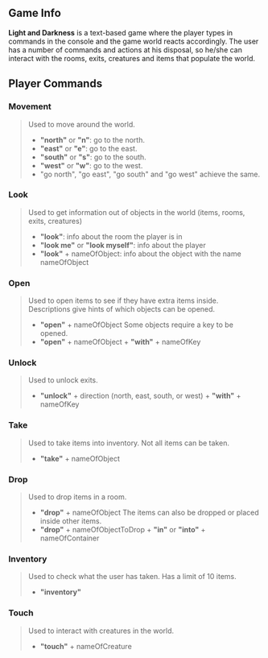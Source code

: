 ## Game Info

**Light and Darkness** is a text-based game where the player types in commands in the console and the game world reacts accordingly. The user has a number of commands and actions at his disposal, so he/she can interact with the rooms, exits, creatures and items that populate the world.

## Player Commands

### Movement

> Used to move around the world.
> * **"north"** or **"n"**: go to the north.
> * **"east"** or **"e"**: go to the east.
> * **"south"** or **"s"**: go to the south.
> * **"west"** or **"w"**: go to the west.
> * "go north", "go east", "go south" and "go west" achieve the same.
	
### Look
> Used to get information out of objects in the world (items, rooms, exits, creatures)
> * **"look"**: info about the room the player is in
> * **"look me"** or **"look myself"**: info about the player
> * **"look"** + nameOfObject: info about the object with the name nameOfObject

### Open
> Used to open items to see if they have extra items inside. Descriptions give hints of which objects can be opened.
> * **"open"** + nameOfObject
> Some objects require a key to be opened. 
> * **"open"** + nameOfObject + **"with"** + nameOfKey
	
### Unlock
> Used to unlock exits.
> * **"unlock"** + direction (north, east, south, or west) + **"with"** + nameOfKey

### Take
> Used to take items into inventory. Not all items can be taken.
> * **"take"** + nameOfObject
	
### Drop
> Used to drop items in a room.
> * **"drop"** + nameOfObject 
> The items can also be dropped or placed inside other items. 
> * **"drop"** + nameOfObjectToDrop + **"in"** or **"into"** + nameOfContainer

### Inventory
> Used to check what the user has taken. Has a limit of 10 items.
> * **"inventory"**
	
### Touch
> Used to interact with creatures in the world.
> * **"touch"** + nameOfCreature

